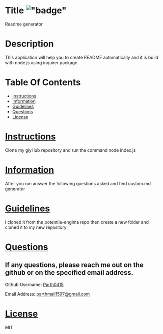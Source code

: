
# Title !["badge"](https://img.shields.io/badge/license-MIT-green)
Readme generator

# Description
This application will help you to create README automatically and it is build with node.js using inquirer package


# Table Of Contents
* [Instructions](#instructions)
* [Information](#information)
* [Guidelines](#guidelines)
* [Questions](#questions)
* [License](#license)
       

# [Instructions](#instructions)
Clone my giyHub repository and run the command node index.js 

# [Information](#information)
After you run answer the following questions asked and find custom.md generator

# [Guidelines](#guidelines)
I cloned it from the potentila-engima repo then create a new folder and cloned it to my new repository 

# [Questions](#questions)
## If any questions, please reach me out on the github or on the specified email address.
  Github Username:
  [Parth0415](https://www.github.com/Parth0415)

  Email Address:
  [parthmali1597@gmail.com](mailto:parthmali1597@gmail.com)

# [License](#license)
MIT      
      